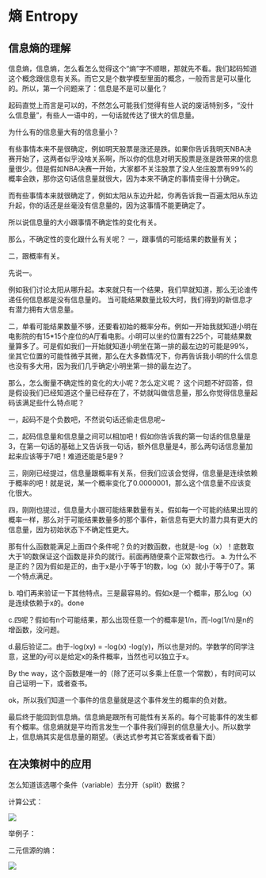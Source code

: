 # 熵 Entropy
## 信息熵的理解
信息熵，信息熵，怎么看怎么觉得这个“熵”字不顺眼，那就先不看。我们起码知道这个概念跟信息有关系。而它又是个数学模型里面的概念，一般而言是可以量化的。所以，第一个问题来了：信息是不是可以量化？

起码直觉上而言是可以的，不然怎么可能我们觉得有些人说的废话特别多，“没什么信息量”，有些人一语中的，一句话就传达了很大的信息量。

为什么有的信息量大有的信息量小？

有些事情本来不是很确定，例如明天股票是涨还是跌。如果你告诉我明天NBA决赛开始了，这两者似乎没啥关系啊，所以你的信息对明天股票是涨是跌带来的信息量很少。但是假如NBA决赛一开始，大家都不关注股票了没人坐庄股票有99%的概率会跌，那你这句话信息量就很大，因为本来不确定的事情变得十分确定。

而有些事情本来就很确定了，例如太阳从东边升起，你再告诉我一百遍太阳从东边升起，你的话还是丝毫没有信息量的，因为这事情不能更确定了。

所以说信息量的大小跟事情不确定性的变化有关。

那么，不确定性的变化跟什么有关呢？
一，跟事情的可能结果的数量有关；

二，跟概率有关。

先说一。

例如我们讨论太阳从哪升起。本来就只有一个结果，我们早就知道，那么无论谁传递任何信息都是没有信息量的。
当可能结果数量比较大时，我们得到的新信息才有潜力拥有大信息量。

二，单看可能结果数量不够，还要看初始的概率分布。例如一开始我就知道小明在电影院的有15*15个座位的A厅看电影。小明可以坐的位置有225个，可能结果数量算多了。可是假如我们一开始就知道小明坐在第一排的最左边的可能是99%，坐其它位置的可能性微乎其微，那么在大多数情况下，你再告诉我小明的什么信息也没有多大用，因为我们几乎确定小明坐第一排的最左边了。

那么，怎么衡量不确定性的变化的大小呢？怎么定义呢？
这个问题不好回答，但是假设我们已经知道这个量已经存在了，不妨就叫做信息量，那么你觉得信息量起码该满足些什么特点呢？


一，起码不是个负数吧，不然说句话还偷走信息呢~

二，起码信息量和信息量之间可以相加吧！假如你告诉我的第一句话的信息量是3，在第一句话的基础上又告诉我一句话，额外信息量是4，那么两句话信息量加起来应该等于7吧！难道还能是5是9？

三，刚刚已经提过，信息量跟概率有关系，但我们应该会觉得，信息量是连续依赖于概率的吧！就是说，某一个概率变化了0.0000001，那么这个信息量不应该变化很大。

四，刚刚也提过，信息量大小跟可能结果数量有关。假如每一个可能的结果出现的概率一样，那么对于可能结果数量多的那个事件，新信息有更大的潜力具有更大的信息量，因为初始状态下不确定性更大。

那有什么函数能满足上面四个条件呢？负的对数函数，也就是-log（x）！底数取大于1的数保证这个函数是非负的就行。前面再随便乘个正常数也行。
a. 为什么不是正的？因为假如是正的，由于x是小于等于1的数，log（x）就小于等于0了。第一个特点满足。

b. 咱们再来验证一下其他特点。三是最容易的。假如x是一个概率，那么log（x）是连续依赖于x的。done

c.四呢？假如有n个可能结果，那么出现任意一个的概率是1/n，而-log(1/n)是n的增函数，没问题。

d.最后验证二。由于-log(xy) = -log(x) -log(y)，所以也是对的。学数学的同学注意，这里的y可以是给定x的条件概率，当然也可以独立于x。

By the way，这个函数是唯一的（除了还可以多乘上任意一个常数），有时间可以自己证明一下，或者查书。

ok，所以我们知道一个事件的信息量就是这个事件发生的概率的负对数。

最后终于能回到信息熵。信息熵是跟所有可能性有关系的。每个可能事件的发生都有个概率。信息熵就是平均而言发生一个事件我们得到的信息量大小。所以数学上，信息熵其实是信息量的期望。（表达式参考其它答案或者看下面）

## 在决策树中的应用
怎么知道该选哪个条件（variable）去分开（split）数据？


计算公式：

![](https://imgsa.baidu.com/baike/s%3D244/sign=49cc170a35d3d539c53d08c70e86e927/2e2eb9389b504fc2554487f1e6dde71190ef6d2e.jpg)


举例子：

二元信源的熵：

![](https://imgsa.baidu.com/baike/s%3D220/sign=f34e70ca0ff3d7ca08f63874c21ebe3c/ac345982b2b7d0a267983369c8ef76094a369af4.jpg)
